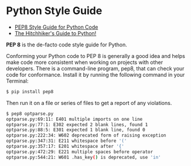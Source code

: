 # Python Style Guide

* [PEP8 Style Guide for Python Code](http://legacy.python.org/dev/peps/pep-0008/)
* [The Hitchhiker's Guide to Python!](http://docs.python-guide.org/en/latest/)

**PEP 8** is the de-facto code style guide for Python.

Conforming your Python code to PEP 8 is generally a good idea and helps make 
code more consistent when working on projects with other developers. There is a 
command-line program, pep8, that can check your code for conformance. Install it 
by running the following command in your Terminal:

```bash
$ pip install pep8
```

Then run it on a file or series of files to get a report of any violations.

```bash
$ pep8 optparse.py
optparse.py:69:11: E401 multiple imports on one line
optparse.py:77:1: E302 expected 2 blank lines, found 1
optparse.py:88:5: E301 expected 1 blank line, found 0
optparse.py:222:34: W602 deprecated form of raising exception
optparse.py:347:31: E211 whitespace before '('
optparse.py:357:17: E201 whitespace after '{'
optparse.py:472:29: E221 multiple spaces before operator
optparse.py:544:21: W601 .has_key() is deprecated, use 'in'
```
